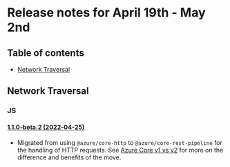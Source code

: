 # Release notes for April 19th - May 2nd

## Table of contents
* [Network Traversal](#network-traversal)

## Network Traversal

### JS
#### [1.1.0-beta.2 (2022-04-25)](https://github.com/Azure/azure-sdk-for-js/blob/main/sdk/communication/communication-network-traversal/CHANGELOG.md#110-beta2-2022-04-25)
- Migrated from using `@azure/core-http` to `@azure/core-rest-pipeline` for the handling of HTTP requests. See [Azure Core v1 vs v2](https://github.com/Azure/azure-sdk-for-js/blob/main/sdk/core/core-rest-pipeline/documentation/core2.md) for more on the difference and benefits of the move.
